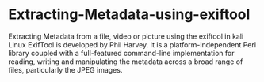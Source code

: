 # Extracting-Metadata-using-exiftool
Extracting Metadata from a file, video or picture using the exiftool in kali Linux
ExifTool is developed by Phil Harvey. It is a platform-independent Perl library coupled with a full-featured command-line implementation for reading, writing and manipulating the metadata across a broad range of files, particularly the JPEG images. 
